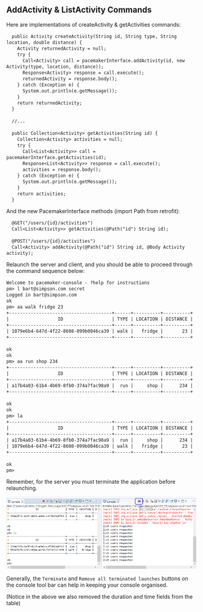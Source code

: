 ## AddActivity & ListActivity Commands

Here are implementations of createActivity & getActivities commands:

~~~
  public Activity createActivity(String id, String type, String location, double distance) {
    Activity returnedActivity = null;
    try {
      Call<Activity> call = pacemakerInterface.addActivity(id, new Activity(type, location, distance));
      Response<Activity> response = call.execute();
      returnedActivity = response.body();    
    } catch (Exception e) {
      System.out.println(e.getMessage());
    }
    return returnedActivity;
  }

  //...

  public Collection<Activity> getActivities(String id) {
    Collection<Activity> activities = null;
    try {
      Call<List<Activity>> call = pacemakerInterface.getActivities(id);
      Response<List<Activity>> response = call.execute();
      activities = response.body();
    } catch (Exception e) {
      System.out.println(e.getMessage());
    }
    return activities;
  }
~~~

And the new PacemakerInterface methods (import Path from retrofit): 

~~~
  @GET("/users/{id}/activities")
  Call<List<Activity>> getActivities(@Path("id") String id);

  @POST("/users/{id}/activities")
  Call<Activity> addActivity(@Path("id") String id, @Body Activity activity);
~~~

Relaunch the server and client, and you should be able to proceed through the command sequence below:

~~~
Welcome to pacemaker-console - ?help for instructions
pm> l bart@simpson.com secret
Logged in bart@simpson.com
ok
pm> aa walk fridge 23
+--------------------------------------+------+----------+----------+
|                  ID                  | TYPE | LOCATION | DISTANCE |
+--------------------------------------+------+----------+----------+
| 1079e6b4-647d-4f22-8608-099b0046ca39 | walk |   fridge |       23 |
+--------------------------------------+------+----------+----------+

ok
ok
pm> aa run shop 234
+--------------------------------------+------+----------+----------+
|                  ID                  | TYPE | LOCATION | DISTANCE |
+--------------------------------------+------+----------+----------+
| a17b4a03-61b4-4b69-8fb0-374a7fac98a9 |  run |     shop |      234 |
+--------------------------------------+------+----------+----------+

ok
ok
pm> la
+--------------------------------------+------+----------+----------+
|                  ID                  | TYPE | LOCATION | DISTANCE |
+--------------------------------------+------+----------+----------+
| a17b4a03-61b4-4b69-8fb0-374a7fac98a9 |  run |     shop |      234 |
| 1079e6b4-647d-4f22-8608-099b0046ca39 | walk |   fridge |       23 |
+--------------------------------------+------+----------+----------+

ok
pm> 
~~~

Remember, for the server you must terminate the application before relaunching. 

![](img/12.png)

Generally, the `Terminate` and `Remove all terminated launches` buttons on the console tool bar can help in keeping your console organised.

(Notice in the above we also removed the duration and time fields from the table)

